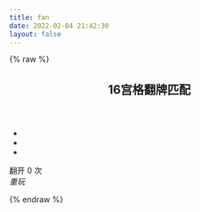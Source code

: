 ```yaml
---
title: fan
date: 2022-02-04 21:42:30
layout: false
---
```

{% raw %}
<!doctype html>
<html lang="en">
<head>
<meta charset="utf-8">
<title>16宫格翻牌游戏</title>
<link rel="icon" href="img/icon.png" sizes="192x192"/>
<link rel="stylesheet prefetch" href="https://fonts.googleapis.com/css?family=Coda">
<link rel="stylesheet prefetch" href="css/font-awesome.min.css">
<link rel="stylesheet" href="css/app.css">
</head>
<body>
<div class="container">
	<header>
		<h2>16宫格翻牌匹配</h2>
	</header>
<section class="score-panel">
		<ul class="stars">
			<li><i class="fa fa-star"></i></li>
			<li><i class="fa fa-star"></i></li>
			<li><i class="fa fa-star"></i></li>
		</ul>
翻开 <span class="moves">0</span> 次

<div class="restart" onClick="run()">
			<i class="fa fa-repeat"> 重玩</i>
		</div>
	</section>
<ul class="deck" id="deck">
</ul>
</div>
<script src="js/jquery.min.js"></script>
<script src="js/app.js"></script>
</body>
</html>
{% endraw %}
